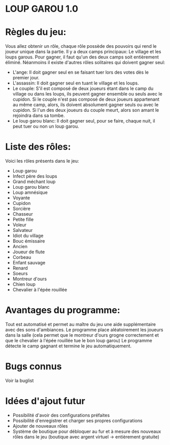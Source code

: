 # LOUP GAROU 1.0

# Règles du jeu:
Vous allez obtenir un rôle, chaque rôle possède des pouvoirs qui rend le joueur unique dans la partie.
Il y a deux camps principaux: Le village et les loups garous.
Pour gagner, il faut qu'un des deux camps soit entièrement éliminé.
Néanmoins il existe d'autres rôles solitaires qui doivent gagner seul:
- L'ange: Il doit gagner seul en se faisant tuer lors des votes dès le premier jour.
- L'assassin: Il doit gagner seul en tuant le village et les loups.
- Le couple: S'il est composé de deux joueurs étant dans le camp du village ou dans les loups, ils peuvent gagner ensemble ou seuls avec le cupidon. Si le couple n'est pas composé de deux joueurs appartenant au même camp, alors, ils doivent absolument gagner seuls ou avec le cupidon. Si l'un des deux joueurs du couple meurt, alors son amant le rejoindra dans sa tombe.
- Le loup garou blanc: Il doit gagner seul, pour se faire, chaque nuit, il peut tuer ou non un loup garou.

# Liste des rôles:

Voici les rôles présents dans le jeu:
- Loup garou
- Infect père des loups
- Grand méchant loup
- Loup garou blanc
- Loup amnésique
- Voyante
- Cupidon
- Sorcière
- Chasseur
- Petite fille
- Voleur
- Salvateur
- Idiot du village
- Bouc émissaire
- Ancien
- Joueur de flute
- Corbeau
- Enfant sauvage
- Renard
- Soeurs
- Montreur d'ours
- Chien loup
- Chevalier à l'épée rouillée

# Avantages du programme:

Tout est automatisé et permet au maître du jeu une aide supplémentaire avec des sons d'ambiances.
Le programme place aléatoirement les joueurs dans la salle (cela permet que le montreur d'ours grogne correctement et que le chevalier à l'épée rouillée tue le bon loup garou)
Le programme détecte le camp gagnant et termine le jeu automatiquement.

# Bugs connus
Voir la buglist

# Idées d'ajout futur
- Possibilité d'avoir des configurations préfaites
- Possibilité d'enregistrer et charger ses propres configurations
- Ajouter de nouveaux rôles
- Système de boutique pour débloquer au fur et à mesure des nouveaux rôles dans le jeu (boutique avec argent virtuel -> entièrement gratuite)